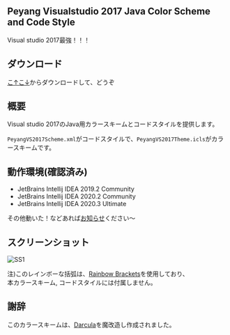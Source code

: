 ## Peyang Visualstudio 2017 Java Color Scheme and Code Style
Visual studio 2017最強！！！

## ダウンロード
[こ↑こ↓](https://github.com/peyang-Celeron/PeyangVS2017Idea/releases)からダウンロードして、どうぞ

## 概要

Visual studio 2017のJava用カラースキームとコードスタイルを提供します。  

`PeyangVS2017Scheme.xml`がコードスタイルで、`PeyangVS2017Theme.icls`がカラースキームです。

## 動作環境\(確認済み\)

+ JetBrains Intellij IDEA 2019.2 Community
+ JetBrains Intellij IDEA 2020.2 Community
+ JetBrains Intellij IDEA 2020.3 Ultimate

その他動いた！などあれば[お知らせ](https://github.com/peyang-Celeron/PeyangVS2017Idea/issues)ください～

## スクリーンショット

![SS1](https://github.com/peyang-Celeron/PeyangVS2017Idea/raw/main/screenshot1.png)

注)このレインボーな括弧は、[Rainbow Brackets](https://plugins.jetbrains.com/plugin/10080-rainbow-brackets)を使用しており、  
本カラースキーム, コードスタイルには付属しません。

## 謝辞
このカラースキームは、[Darcula](https://github.com/dracula/dracula-theme)を魔改造し作成されました。  
